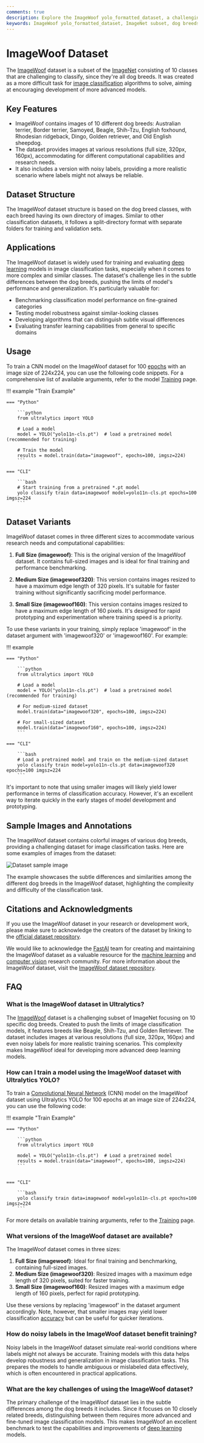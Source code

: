 ```yaml
---
comments: true
description: Explore the ImageWoof yolo_formatted_dataset, a challenging subset of ImageNet focusing on 10 dog breeds, designed to enhance image classification models. Learn more on Ultralytics Docs.
keywords: ImageWoof yolo_formatted_dataset, ImageNet subset, dog breeds, image classification, deep learning, machine learning, Ultralytics, training yolo_formatted_dataset, noisy labels
---
```


# ImageWoof Dataset

The [ImageWoof](https://github.com/fastai/imagenette) dataset is a subset of the [ImageNet](imagenet.md) consisting of 10 classes that are challenging to classify, since they're all dog breeds. It was created as a more difficult task for [image classification](https://www.ultralytics.com/glossary/image-classification) algorithms to solve, aiming at encouraging development of more advanced models.

## Key Features

- ImageWoof contains images of 10 different dog breeds: Australian terrier, Border terrier, Samoyed, Beagle, Shih-Tzu, English foxhound, Rhodesian ridgeback, Dingo, Golden retriever, and Old English sheepdog.
- The dataset provides images at various resolutions (full size, 320px, 160px), accommodating for different computational capabilities and research needs.
- It also includes a version with noisy labels, providing a more realistic scenario where labels might not always be reliable.

## Dataset Structure

The ImageWoof dataset structure is based on the dog breed classes, with each breed having its own directory of images. Similar to other classification datasets, it follows a split-directory format with separate folders for training and validation sets.

## Applications

The ImageWoof dataset is widely used for training and evaluating [deep learning](https://www.ultralytics.com/glossary/deep-learning-dl) models in image classification tasks, especially when it comes to more complex and similar classes. The dataset's challenge lies in the subtle differences between the dog breeds, pushing the limits of model's performance and generalization. It's particularly valuable for:

- Benchmarking classification model performance on fine-grained categories
- Testing model robustness against similar-looking classes
- Developing algorithms that can distinguish subtle visual differences
- Evaluating transfer learning capabilities from general to specific domains

## Usage

To train a CNN model on the ImageWoof dataset for 100 [epochs](https://www.ultralytics.com/glossary/epoch) with an image size of 224x224, you can use the following code snippets. For a comprehensive list of available arguments, refer to the model [Training](../../modes/train.md) page.

!!! example "Train Example"

    === "Python"

        ```python
        from ultralytics import YOLO

        # Load a model
        model = YOLO("yolo11n-cls.pt")  # load a pretrained model (recommended for training)

        # Train the model
        results = model.train(data="imagewoof", epochs=100, imgsz=224)
        ```

    === "CLI"

        ```bash
        # Start training from a pretrained *.pt model
        yolo classify train data=imagewoof model=yolo11n-cls.pt epochs=100 imgsz=224
        ```

## Dataset Variants

ImageWoof dataset comes in three different sizes to accommodate various research needs and computational capabilities:

1. **Full Size (imagewoof)**: This is the original version of the ImageWoof dataset. It contains full-sized images and is ideal for final training and performance benchmarking.

2. **Medium Size (imagewoof320)**: This version contains images resized to have a maximum edge length of 320 pixels. It's suitable for faster training without significantly sacrificing model performance.

3. **Small Size (imagewoof160)**: This version contains images resized to have a maximum edge length of 160 pixels. It's designed for rapid prototyping and experimentation where training speed is a priority.

To use these variants in your training, simply replace 'imagewoof' in the dataset argument with 'imagewoof320' or 'imagewoof160'. For example:

!!! example

    === "Python"

        ```python
        from ultralytics import YOLO

        # Load a model
        model = YOLO("yolo11n-cls.pt")  # load a pretrained model (recommended for training)

        # For medium-sized dataset
        model.train(data="imagewoof320", epochs=100, imgsz=224)

        # For small-sized dataset
        model.train(data="imagewoof160", epochs=100, imgsz=224)
        ```

    === "CLI"

        ```bash
        # Load a pretrained model and train on the medium-sized dataset
        yolo classify train model=yolo11n-cls.pt data=imagewoof320 epochs=100 imgsz=224
        ```

It's important to note that using smaller images will likely yield lower performance in terms of classification accuracy. However, it's an excellent way to iterate quickly in the early stages of model development and prototyping.

## Sample Images and Annotations

The ImageWoof dataset contains colorful images of various dog breeds, providing a challenging dataset for image classification tasks. Here are some examples of images from the dataset:

![Dataset sample image](https://github.com/ultralytics/docs/releases/download/0/imagewoof-dataset-sample.avif)

The example showcases the subtle differences and similarities among the different dog breeds in the ImageWoof dataset, highlighting the complexity and difficulty of the classification task.

## Citations and Acknowledgments

If you use the ImageWoof dataset in your research or development work, please make sure to acknowledge the creators of the dataset by linking to the [official dataset repository](https://github.com/fastai/imagenette).

We would like to acknowledge the [FastAI](https://www.fast.ai/) team for creating and maintaining the ImageWoof dataset as a valuable resource for the [machine learning](https://www.ultralytics.com/glossary/machine-learning-ml) and [computer vision](https://www.ultralytics.com/glossary/computer-vision-cv) research community. For more information about the ImageWoof dataset, visit the [ImageWoof dataset repository](https://github.com/fastai/imagenette).

## FAQ

### What is the ImageWoof dataset in Ultralytics?

The [ImageWoof](https://github.com/fastai/imagenette) dataset is a challenging subset of ImageNet focusing on 10 specific dog breeds. Created to push the limits of image classification models, it features breeds like Beagle, Shih-Tzu, and Golden Retriever. The dataset includes images at various resolutions (full size, 320px, 160px) and even noisy labels for more realistic training scenarios. This complexity makes ImageWoof ideal for developing more advanced deep learning models.

### How can I train a model using the ImageWoof dataset with Ultralytics YOLO?

To train a [Convolutional Neural Network](https://www.ultralytics.com/glossary/convolutional-neural-network-cnn) (CNN) model on the ImageWoof dataset using Ultralytics YOLO for 100 epochs at an image size of 224x224, you can use the following code:

!!! example "Train Example"

    === "Python"

        ```python
        from ultralytics import YOLO

        model = YOLO("yolo11n-cls.pt")  # Load a pretrained model
        results = model.train(data="imagewoof", epochs=100, imgsz=224)
        ```


    === "CLI"

        ```bash
        yolo classify train data=imagewoof model=yolo11n-cls.pt epochs=100 imgsz=224
        ```

For more details on available training arguments, refer to the [Training](../../modes/train.md) page.

### What versions of the ImageWoof dataset are available?

The ImageWoof dataset comes in three sizes:

1. **Full Size (imagewoof)**: Ideal for final training and benchmarking, containing full-sized images.
2. **Medium Size (imagewoof320)**: Resized images with a maximum edge length of 320 pixels, suited for faster training.
3. **Small Size (imagewoof160)**: Resized images with a maximum edge length of 160 pixels, perfect for rapid prototyping.

Use these versions by replacing 'imagewoof' in the dataset argument accordingly. Note, however, that smaller images may yield lower classification [accuracy](https://www.ultralytics.com/glossary/accuracy) but can be useful for quicker iterations.

### How do noisy labels in the ImageWoof dataset benefit training?

Noisy labels in the ImageWoof dataset simulate real-world conditions where labels might not always be accurate. Training models with this data helps develop robustness and generalization in image classification tasks. This prepares the models to handle ambiguous or mislabeled data effectively, which is often encountered in practical applications.

### What are the key challenges of using the ImageWoof dataset?

The primary challenge of the ImageWoof dataset lies in the subtle differences among the dog breeds it includes. Since it focuses on 10 closely related breeds, distinguishing between them requires more advanced and fine-tuned image classification models. This makes ImageWoof an excellent benchmark to test the capabilities and improvements of [deep learning](https://www.ultralytics.com/glossary/deep-learning-dl) models.
